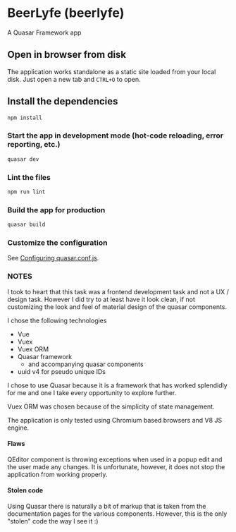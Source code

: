 # BeerLyfe (beerlyfe)

A Quasar Framework app

## Open in browser from disk
The application works standalone as a static site loaded from your local disk.
Just open a new tab and `CTRL+O` to open.

## Install the dependencies
```bash
npm install
```

### Start the app in development mode (hot-code reloading, error reporting, etc.)
```bash
quasar dev
```

### Lint the files
```bash
npm run lint
```

### Build the app for production
```bash
quasar build
```

### Customize the configuration
See [Configuring quasar.conf.js](https://quasar.dev/quasar-cli/quasar-conf-js).


### NOTES
I took to heart that this task was a frontend development task and not a UX / design task.
However I did try to at least have it look clean, if not customizing the look and feel of
material design of the quasar components.

I chose the following technologies
* Vue
* Vuex
* Vuex ORM
* Quasar framework
  * and accompanying quasar components
* uuid v4 for pseudo unique IDs

I chose to use Quasar because it is a framework that has worked splendidly for me and one I take
every opportunity to explore further.

Vuex ORM was chosen because of the simplicity of state management.

The application is only tested using Chromium based browsers and V8 JS engine.

#### Flaws
QEditor component is throwing exceptions when used in a popup edit and the user made any changes.
It is unfortunate, however, it does not stop the application from working properly.

#### Stolen code
Using Quasar there is naturally a bit of markup that is taken from the documentation pages for
the various components. However, this is the only "stolen" code the way I see it :)
